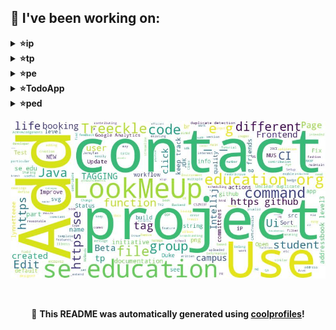
## 🔨 I've been working on:

<details>
<summary><strong>⭐ip</strong></summary>
Link to repo: https://github.com/lynnetteeee/ip
<br/>
This repository contains a detailed guide on setting up and using a custom authentication system in a web application, along with code examples and best practices for ensuring secure user authentication.

---

Multiple updates and refactorings made across various classes like Floofy, ToDoTest, DeadlineTest, TaskList, and more. Included enhancements such as adding javadocs, improving code quality, and introducing friendlier syntax for commands. New features like User Guide and Ui.png were added.
</details>

<details>
<summary><strong>⭐tp</strong></summary>
Link to repo: https://github.com/lynnetteeee/tp
<br/>
This repository contains a comprehensive overview of a project, including its purpose, features, and instructions for installation and usage.

---

The "tp" repository saw updates including manual testing instructions, DG updates, and diagrams enhancements through various pull requests and merges. Fixes, typo corrections, and new diagrams were also added.
</details>

<details>
<summary><strong>⭐pe</strong></summary>
Link to repo: https://github.com/lynnetteeee/pe
<br/>
This repository contains a detailed guide on using machine learning algorithms for sentiment analysis on Twitter data. It includes code snippets, explanations, and resources for implementing the project.

---

The "pe" repository saw multiple file uploads in the recent commits.
</details>

<details>
<summary><strong>⭐TodoApp</strong></summary>
Link to repo: https://github.com/lynnetteeee/TodoApp
<br/>
This repository contains a comprehensive guide and collection of scripts for automating data analysis processes using Python. It includes step-by-step tutorials and sample code for handling data manipulation and visualization tasks efficiently.

---

The TodoApp repository underwent significant improvements, including refactoring to use global state management, integrating frontend with server, updating id generation, and enhancing delete list functionality and navigation elements to enhance user experience. The repository started with basic setup and gradually evolved to address various functionalities and refactorings.
</details>

<details>
<summary><strong>⭐ped</strong></summary>
Link to repo: https://github.com/lynnetteeee/ped
<br/>
This repository contains a comprehensive guide on setting up and using Python virtual environments for project isolation and dependency management.

---

The repository "ped" consists of multiple file uploads, suggesting frequent updates or additions to the project.
</details>


![Image Alt Text](https://github.com/lynnetteeee/lynnetteeee/blob/main/out.jpg)

<br>

<p align="center">
📢 <strong>This README was automatically generated using <a href="https://github.com/lshaoqin/coolprofiles">coolprofiles</a>!</strong>
</p>
